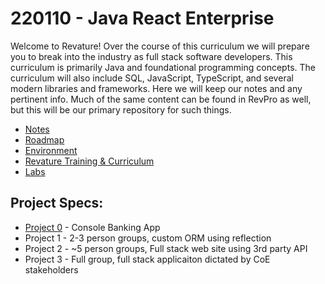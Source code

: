 # 220110 - Java React Enterprise

Welcome to Revature! Over the course of this curriculum we will prepare you to break into the industry as full stack software developers. This curriculum is primarily Java and foundational programming concepts. The curriculum will also include SQL, JavaScript, TypeScript, and several modern libraries and frameworks. Here we will keep our notes and any pertinent info. Much of the same content can be found in RevPro as well, but this will be our primary repository for such things.

 - [Notes](./notes/README.md)
 - [Roadmap](./roadmap.md)
 - [Environment](./environment.md)
 - [Revature Training & Curriculum](./notes/misc/revature-training.md)
 - [Labs](./labs/README.md)

## Project Specs:
 - [Project 0](./project%20specs/project-0.md) - Console Banking App
 - Project 1 - 2-3 person groups, custom ORM using reflection
 - Project 2 - ~5 person groups, Full stack web site using 3rd party API
 - Project 3 - Full group, full stack applicaiton dictated by CoE stakeholders

